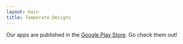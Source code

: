 ```yaml
---
layout: main
title: Temperate Designs
---
```


Our apps are published in the [Google Play Store](https://play.google.com/store/apps/dev?id=5570979445892256716). Go check them out!
